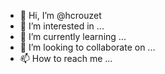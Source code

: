 - 👋 Hi, I’m @hcrouzet
- 👀 I’m interested in ...
- 🌱 I’m currently learning ...
- 💞️ I’m looking to collaborate on ...
- 📫 How to reach me ...

<!---
hcrouzet/hcrouzet is a ✨ special ✨ repository because its `README.md` (this file) appears on your GitHub profile.
You can click the Preview link to take a look at your changes.
--->
